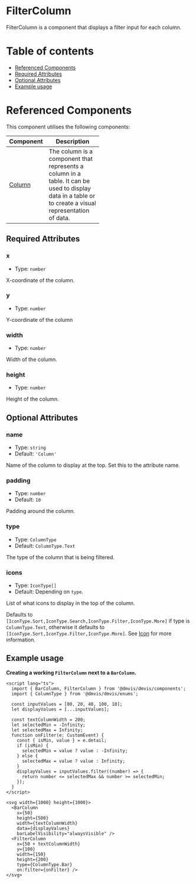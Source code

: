 # FilterColumn

FilterColumn is a component that displays a filter input for each column.

# Table of contents

- [Referenced Components](#referenced-components)
- [Required Attributes](#required-attributes)
- [Optional Attributes](#optional-attributes)
- [Example usage](#example-usage)

# Referenced Components

This component utilises the following components:

<table style="width: 50%">
  <thead>
    <tr>
      <th style="width: 20%;">Component</th>
      <th style="width: 80%;">Description</th>
    </tr>
  </thead>
  <tbody>
    <tr>
      <td><a href="#/components/Column.md">Column</a></td>
      <td>The column is a component that represents a column in a table. It can be used to display data in a table or to create a visual representation of data.</td>
    </tr>
  </tbody>
</table>

## Required Attributes

### x

- Type: `number`

X-coordinate of the column.

### y

- Type: `number`

Y-coordinate of the column

### width

- Type: `number`

Width of the column.

### height

- Type: `number`

Height of the column.

## Optional Attributes

### name

- Type: `string`
- Default: `'Column'`

Name of the column to display at the top. Set this to the attribute name.

### padding

- Type: `number`
- Default: `10`

Padding around the column.

### type

- Type: `ColumnType`
- Default: `ColumnType.Text`

The type of the column that is being filtered.

### icons

- Type: `IconType[]`
- Default: Depending on `type`.

List of what icons to display in the top of the column.

Defaults to `[IconType.Sort,IconType.Search,IconType.Filter,IconType.More]` if type is `ColumnType.Text`, otherwise it defaults to `[IconType.Sort,IconType.Filter,IconType.More]`.
See [Icon](../components/Icon.md) for more information.

## Example usage

<b>Creating a working `FilterColumn` next to a `BarColumn`.</b>

```svelte
<script lang="ts">
  import { BarColumn, FilterColumn } from '@dmvis/dmvis/components';
  import { ColumnType } from '@dmvis/dmvis/enums';

  const inputValues = [80, 20, 40, 100, 10];
  let displayValues = [...inputValues];

  const textColumnWidth = 200;
  let selectedMin = -Infinity;
  let selectedMax = Infinity;
  function onFilter(e: CustomEvent) {
    const { isMin, value } = e.detail;
    if (isMin) {
      selectedMin = value ? value : -Infinity;
    } else {
      selectedMax = value ? value : Infinity;
    }
    displayValues = inputValues.filter((number) => {
      return number <= selectedMax && number >= selectedMin;
    });
  }
</script>

<svg width={1000} height={1000}>
  <BarColumn
    x={50}
    height={500}
    width={textColumnWidth}
    data={displayValues}
    barLabelVisibility="alwaysVisible" />
  <FilterColumn
    x={50 + textColumnWidth}
    y={100}
    width={150}
    height={200}
    type={ColumnType.Bar}
    on:filter={onFilter} />
</svg>
```
